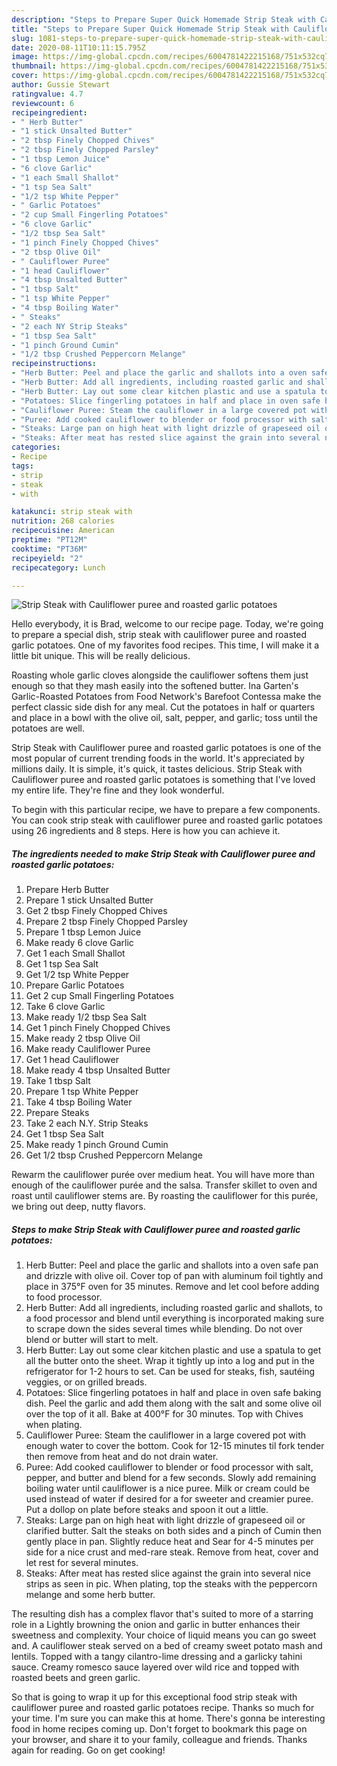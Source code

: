 ```yaml
---
description: "Steps to Prepare Super Quick Homemade Strip Steak with Cauliflower puree and roasted garlic potatoes"
title: "Steps to Prepare Super Quick Homemade Strip Steak with Cauliflower puree and roasted garlic potatoes"
slug: 1081-steps-to-prepare-super-quick-homemade-strip-steak-with-cauliflower-puree-and-roasted-garlic-potatoes
date: 2020-08-11T10:11:15.795Z
image: https://img-global.cpcdn.com/recipes/6004781422215168/751x532cq70/strip-steak-with-cauliflower-puree-and-roasted-garlic-potatoes-recipe-main-photo.jpg
thumbnail: https://img-global.cpcdn.com/recipes/6004781422215168/751x532cq70/strip-steak-with-cauliflower-puree-and-roasted-garlic-potatoes-recipe-main-photo.jpg
cover: https://img-global.cpcdn.com/recipes/6004781422215168/751x532cq70/strip-steak-with-cauliflower-puree-and-roasted-garlic-potatoes-recipe-main-photo.jpg
author: Gussie Stewart
ratingvalue: 4.7
reviewcount: 6
recipeingredient:
- " Herb Butter"
- "1 stick Unsalted Butter"
- "2 tbsp Finely Chopped Chives"
- "2 tbsp Finely Chopped Parsley"
- "1 tbsp Lemon Juice"
- "6 clove Garlic"
- "1 each Small Shallot"
- "1 tsp Sea Salt"
- "1/2 tsp White Pepper"
- " Garlic Potatoes"
- "2 cup Small Fingerling Potatoes"
- "6 clove Garlic"
- "1/2 tbsp Sea Salt"
- "1 pinch Finely Chopped Chives"
- "2 tbsp Olive Oil"
- " Cauliflower Puree"
- "1 head Cauliflower"
- "4 tbsp Unsalted Butter"
- "1 tbsp Salt"
- "1 tsp White Pepper"
- "4 tbsp Boiling Water"
- " Steaks"
- "2 each NY Strip Steaks"
- "1 tbsp Sea Salt"
- "1 pinch Ground Cumin"
- "1/2 tbsp Crushed Peppercorn Melange"
recipeinstructions:
- "Herb Butter: Peel and place the garlic and shallots into a oven safe pan and drizzle with olive oil. Cover top of pan with aluminum foil tightly and place in 375°F oven for 35 minutes. Remove and let cool before adding to food processor."
- "Herb Butter: Add all ingredients, including roasted garlic and shallots, to a food processor and blend until everything is incorporated making sure to scrape down the sides several times while blending. Do not over blend or butter will start to melt."
- "Herb Butter: Lay out some clear kitchen plastic and use a spatula to get all the butter onto the sheet. Wrap it tightly up into a log and put in the refrigerator for 1-2 hours to set. Can be used for steaks, fish, sautéing veggies, or on grilled breads."
- "Potatoes: Slice fingerling potatoes in half and place in oven safe baking dish. Peel the garlic and add them along with the salt and some olive oil over the top of it all. Bake at 400°F for 30 minutes. Top with Chives when plating."
- "Cauliflower Puree: Steam the cauliflower in a large covered pot with enough water to cover the bottom. Cook for 12-15 minutes til fork tender then remove from heat and do not drain water."
- "Puree: Add cooked cauliflower to blender or food processor with salt, pepper, and butter and blend for a few seconds. Slowly add remaining boiling water until cauliflower is a nice puree. Milk or cream could be used instead of water if desired for a for sweeter and creamier puree. Put a dollop on plate before steaks and spoon it out a little."
- "Steaks: Large pan on high heat with light drizzle of grapeseed oil or clarified butter. Salt the steaks on both sides and a pinch of Cumin then gently place in pan. Slightly reduce heat and Sear for 4-5 minutes per side for a nice crust and med-rare steak. Remove from heat, cover and let rest for several minutes."
- "Steaks: After meat has rested slice against the grain into several nice strips as seen in pic. When plating, top the steaks with the peppercorn melange and some herb butter."
categories:
- Recipe
tags:
- strip
- steak
- with

katakunci: strip steak with 
nutrition: 268 calories
recipecuisine: American
preptime: "PT12M"
cooktime: "PT36M"
recipeyield: "2"
recipecategory: Lunch

---
```



![Strip Steak with Cauliflower puree and roasted garlic potatoes](https://img-global.cpcdn.com/recipes/6004781422215168/751x532cq70/strip-steak-with-cauliflower-puree-and-roasted-garlic-potatoes-recipe-main-photo.jpg)

Hello everybody, it is Brad, welcome to our recipe page. Today, we're going to prepare a special dish, strip steak with cauliflower puree and roasted garlic potatoes. One of my favorites food recipes. This time, I will make it a little bit unique. This will be really delicious.

Roasting whole garlic cloves alongside the cauliflower softens them just enough so that they mash easily into the softened butter. Ina Garten&#39;s Garlic-Roasted Potatoes from Food Network&#39;s Barefoot Contessa make the perfect classic side dish for any meal. Cut the potatoes in half or quarters and place in a bowl with the olive oil, salt, pepper, and garlic; toss until the potatoes are well.

Strip Steak with Cauliflower puree and roasted garlic potatoes is one of the most popular of current trending foods in the world. It's appreciated by millions daily. It is simple, it's quick, it tastes delicious. Strip Steak with Cauliflower puree and roasted garlic potatoes is something that I've loved my entire life. They're fine and they look wonderful.


To begin with this particular recipe, we have to prepare a few components. You can cook strip steak with cauliflower puree and roasted garlic potatoes using 26 ingredients and 8 steps. Here is how you can achieve it.

<!--inarticleads1-->

##### The ingredients needed to make Strip Steak with Cauliflower puree and roasted garlic potatoes:

1. Prepare  Herb Butter
1. Prepare 1 stick Unsalted Butter
1. Get 2 tbsp Finely Chopped Chives
1. Prepare 2 tbsp Finely Chopped Parsley
1. Prepare 1 tbsp Lemon Juice
1. Make ready 6 clove Garlic
1. Get 1 each Small Shallot
1. Get 1 tsp Sea Salt
1. Get 1/2 tsp White Pepper
1. Prepare  Garlic Potatoes
1. Get 2 cup Small Fingerling Potatoes
1. Take 6 clove Garlic
1. Make ready 1/2 tbsp Sea Salt
1. Get 1 pinch Finely Chopped Chives
1. Make ready 2 tbsp Olive Oil
1. Make ready  Cauliflower Puree
1. Get 1 head Cauliflower
1. Make ready 4 tbsp Unsalted Butter
1. Take 1 tbsp Salt
1. Prepare 1 tsp White Pepper
1. Take 4 tbsp Boiling Water
1. Prepare  Steaks
1. Take 2 each N.Y. Strip Steaks
1. Get 1 tbsp Sea Salt
1. Make ready 1 pinch Ground Cumin
1. Get 1/2 tbsp Crushed Peppercorn Melange


Rewarm the cauliflower purée over medium heat. You will have more than enough of the cauliflower purée and the salsa. Transfer skillet to oven and roast until cauliflower stems are. By roasting the cauliflower for this purée, we bring out deep, nutty flavors. 

<!--inarticleads2-->

##### Steps to make Strip Steak with Cauliflower puree and roasted garlic potatoes:

1. Herb Butter: Peel and place the garlic and shallots into a oven safe pan and drizzle with olive oil. Cover top of pan with aluminum foil tightly and place in 375°F oven for 35 minutes. Remove and let cool before adding to food processor.
1. Herb Butter: Add all ingredients, including roasted garlic and shallots, to a food processor and blend until everything is incorporated making sure to scrape down the sides several times while blending. Do not over blend or butter will start to melt.
1. Herb Butter: Lay out some clear kitchen plastic and use a spatula to get all the butter onto the sheet. Wrap it tightly up into a log and put in the refrigerator for 1-2 hours to set. Can be used for steaks, fish, sautéing veggies, or on grilled breads.
1. Potatoes: Slice fingerling potatoes in half and place in oven safe baking dish. Peel the garlic and add them along with the salt and some olive oil over the top of it all. Bake at 400°F for 30 minutes. Top with Chives when plating.
1. Cauliflower Puree: Steam the cauliflower in a large covered pot with enough water to cover the bottom. Cook for 12-15 minutes til fork tender then remove from heat and do not drain water.
1. Puree: Add cooked cauliflower to blender or food processor with salt, pepper, and butter and blend for a few seconds. Slowly add remaining boiling water until cauliflower is a nice puree. Milk or cream could be used instead of water if desired for a for sweeter and creamier puree. Put a dollop on plate before steaks and spoon it out a little.
1. Steaks: Large pan on high heat with light drizzle of grapeseed oil or clarified butter. Salt the steaks on both sides and a pinch of Cumin then gently place in pan. Slightly reduce heat and Sear for 4-5 minutes per side for a nice crust and med-rare steak. Remove from heat, cover and let rest for several minutes.
1. Steaks: After meat has rested slice against the grain into several nice strips as seen in pic. When plating, top the steaks with the peppercorn melange and some herb butter.


The resulting dish has a complex flavor that&#39;s suited to more of a starring role in a Lightly browning the onion and garlic in butter enhances their sweetness and complexity. Your choice of liquid means you can go sweet and. A cauliflower steak served on a bed of creamy sweet potato mash and lentils. Topped with a tangy cilantro-lime dressing and a garlicky tahini sauce. Creamy romesco sauce layered over wild rice and topped with roasted beets and green garlic. 

So that is going to wrap it up for this exceptional food strip steak with cauliflower puree and roasted garlic potatoes recipe. Thanks so much for your time. I'm sure you can make this at home. There's gonna be interesting food in home recipes coming up. Don't forget to bookmark this page on your browser, and share it to your family, colleague and friends. Thanks again for reading. Go on get cooking!
